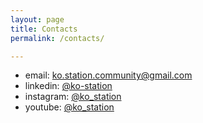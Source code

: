 ```yaml
---
layout: page
title: Contacts
permalink: /contacts/

---
```


- email: [ko.station.community@gmail.com](mailto:ko.station.community@gmail.com)
- linkedin: [@ko-station](https://www.linkedin.com/company/ko-station)
- instagram: [@ko_station](https://www.instagram.com/ko_station/)
- youtube: [@ko_station](https://www.youtube.com/@ko_station)